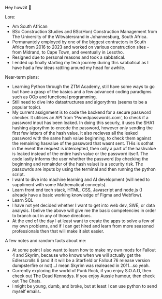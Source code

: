 Hey howzit 👋

Lore:
  - Am South African
  - BSc Construction Studies and BSc(Hon) Construction Management from The University of the Witwatersrand in Johannesburg, South Africa.
  - Permanantely employed by one of the biggest contractors in South Africa from 2016 to 2023 and worked on various construction sites - from Midrand, to Cape Town, and eventually in Lesotho.
  - Resigned due to personal reasons and took a sabbatical.
  - I ended up finally starting my tech journey during this sabbatical as I have had a few ideas rattling around my head for awhile. 

Near-term plans:
  - Learning Python through the ZTM Academy, still have some ways to go but have a grasp of the basics and a few advanced coding paradigms such as OOp and functional programming.
  - Still need to dive into datastructures and algorythms (seems to be a popular topic).
  - My current assignment is to code the backend for a secure password checker. It utilises an API from 'Pwnedpasswords.com', to check if a password input has been leaked. In doing this securly, it uses the SHA1 hashing algorythm to encode the password, however only sending the first few letters of the hash value. It also recieves all the leaked password with the same hash value beginning, to check them against the remaining hasvalue of the password that wasnt sent. THis is sothat in the event the request is intercepted, then only a part of the hashvalue is leaked instead of the entire hash value or the password itself. The code lastly informs the user whether the password (by checking the beginning and remainder of the hash value) is a security risk. The passowrds are inputs by using the terminal and then running the python script.
  - I want to dive into machine learning and AI development (will need to suppliment with some Mathematical concepts).
  - Learn front end tech stack, HTML, CSS, Javascript and node.js (I already have a basic working knowledge of Figma and Webflow).
  - Learn SQL
  - I have not yet decided whether I want to get into web dev, SWE, or data analysis. I belive the above will give me the basic competencies in order to branch out in any of those directions.
  - At the end of the day I at least want to create the apps to solve a few of my own problems, and if I can get hired and learn from more seasoned professionals then that will make it alot easier.

A few notes and random facts about me:
  - At some point I also want to learn how to make my own mods for Fallout 4 and Skyrim, because who knows when we will actually get the Edlerscrolls 6 (and if it will be a Starfield or Fallout 76 release version dumpsterfire or not)...I mean Skyrim was realeased in 2011...so yeah.
- Currently exploring the world of Punk Rock, if you enjoy S.O.A.D, then check out The Dead Kennedys. If you enjoy Aussie humour, then check out The Chats.
- I might be young, dumb, and broke, but at least I can use python to send myself emails.


